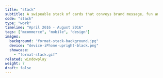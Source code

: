 ```yaml
---
title: "stack"
subtitle: A swipeable stack of cards that conveys brand message, fun and captivating to interact with.
code: "stack"
type: "work"
timeline: "April 2016 - August 2016"
tags: ["mcommerce", "mobile", "design"]
images:
  background: "format-stack-background.jpg"
  device: "device-iPhone-upright-black.png"
  showcase: 
    - "format-stack.gif"
related: windowplay
weight: 7
draft: false
---
```


